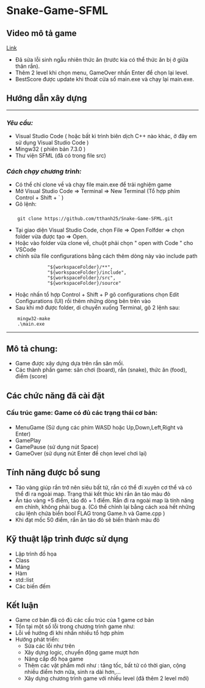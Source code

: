 # **Snake-Game-SFML**
## **Video mô tả game**
[Link](https://www.youtube.com/watch?v=VpKniGcmSfs&t=54s)
-  Đã sửa lỗi sinh ngẫu nhiên thức ăn (trước kia có thể thức ăn bị ở giữa thân rắn).
-  Thêm 2 level khi chọn menu, GameOver nhấn Enter để chọn lại level.
- BestScore được update khi thoát cửa sổ main.exe và chạy lại main.exe.
## **Hướng dẫn xây dựng**
---
### *Yêu cầu:*
* Visual Studio Code ( hoặc bất kì trình biên dịch C++ nào khác, ở đây em sử dụng Visual Studio Code ) 
* Mingw32 ( phiên bản 7.3.0 )
* Thư viện SFML (đã có trong file src)
### *Cách chạy chương trình:* 
* Có thể chỉ clone về và chạy file main.exe để trải nghiệm game
* Mở Visual Studio Code => Terminal => New Terminal (Tổ hợp phím Control + Shift + ` )
* Gõ lệnh: 
###
``` 
    git clone https://github.com/tthanh25/Snake-Game-SFML.git
```
* Tại giao diện Visual Studio Code, chọn File => Open Folfder => chọn      folder vừa được tạo => Open.
* Hoặc vào folder vừa clone về, chuột phải chọn " open with Code " cho VSCode
* chỉnh sửa file configurations bằng cách thêm dòng này vào include path
 ```
                "${workspaceFolder}/**",
                "${workspaceFolder}/include",
                "${workspaceFolder}/src",
                "${workspaceFolder}/source"
 ```
* Hoặc nhấn tổ hợp Control + Shift + P gõ configurations chọn Edit Configurations (UI) rồi thêm những dòng bên trên vào
* Sau khi mở được folder, di chuyển xuống Terminal, gõ 2 lệnh sau:
```
    mingw32-make
    .\main.exe
```
---
## **Mô tả chung:**
* Game được xây dựng dựa trên rắn săn mồi.
* Các thành phần game: sân chơi (board), rắn (snake), thức ăn (food), điểm (score)
## **Các chức năng đã cài đặt**
### Cấu trúc game: Game có đủ các trạng thái cơ bản:
####
* MenuGame (Sử dụng các phím WASD hoặc Up,Down,Left,Right và Enter)
* GamePlay
* GamePause (sử dụng nút Space)
* GameOver (sử dụng nút Enter để chọn level chơi lại)
## Tính năng được bổ sung
* Táo vàng giúp rắn trở nên siêu bất tử, rắn có thể đi xuyên cơ thể và có thể đi ra ngoài map. Trạng thái kết thúc khi rắn ăn táo màu đỏ
* Ăn táo vàng +5 điểm, táo đỏ + 1 điểm. Rắn đi ra ngoài map là tính năng em chỉnh, không phải bug ạ. (Có thể chỉnh lại bằng cách xoá hết những câu lệnh chứa biển bool FLAG trong Game.h và Game.cpp )
* Khi đạt mốc 50 điểm, rắn ăn táo đỏ sẽ biến thành màu đỏ
## **Kỹ thuật lập trình được sử dụng**
* Lập trình đồ họa
* Class
* Mảng
* Hàm
* std::list
* Các biến đếm
## **Kết luận**
* Game cơ bản đã có đủ các cấu trúc của 1 game cơ bản
* Tồn tại một số lỗi trong chương trình game như:
* Lỗi về hướng đi khi nhấn nhiều tổ hợp phím
* Hướng phát triển:
	* Sửa các lỗi như trên
	* Xây dựng logic, chuyển động game mượt hơn
	* Nâng cấp đồ họa game
	* Thêm các vật phẩm mới như : tăng tốc, bất tử có thời gian, cộng nhiều điểm hơn nữa, sinh ra dài hơn,...
  * Xây dựng chương trình game với nhiều level (đã thêm 2 level mới)
